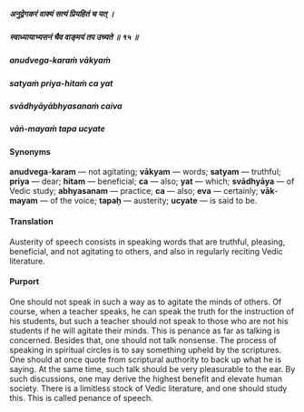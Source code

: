 ##### अनुद्वेगकरं वाक्यं सत्यं प्रियहितं च यत् ।
##### स्वाध्यायाभ्यसनं चैव वाङ्मयं तप उच्यते ॥ १५ ॥

##### anudvega-karaṁ vākyaṁ
##### satyaṁ priya-hitaṁ ca yat
##### svādhyāyābhyasanaṁ caiva
##### vāṅ-mayaṁ tapa ucyate

#### Synonyms

**anudvega**-**karam** — not agitating; **vākyam** — words; **satyam** — truthful; **priya** — dear; **hitam** — beneficial; **ca** — also; **yat** — which; **svādhyāya** — of Vedic study; **abhyasanam** — practice; **ca** — also; **eva** — certainly; **vāk**-**mayam** — of the voice; **tapaḥ** — austerity; **ucyate** — is said to be.

#### Translation

Austerity of speech consists in speaking words that are truthful, pleasing, beneficial, and not agitating to others, and also in regularly reciting Vedic literature.

#### Purport

One should not speak in such a way as to agitate the minds of others. Of course, when a teacher speaks, he can speak the truth for the instruction of his students, but such a teacher should not speak to those who are not his students if he will agitate their minds. This is penance as far as talking is concerned. Besides that, one should not talk nonsense. The process of speaking in spiritual circles is to say something upheld by the scriptures. One should at once quote from scriptural authority to back up what he is saying. At the same time, such talk should be very pleasurable to the ear. By such discussions, one may derive the highest benefit and elevate human society. There is a limitless stock of Vedic literature, and one should study this. This is called penance of speech.